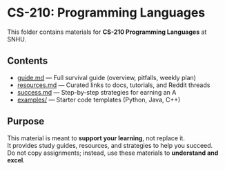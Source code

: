 # CS-210: Programming Languages

This folder contains materials for **CS-210 Programming Languages** at SNHU.

## Contents
- [guide.md](./guide.md) — Full survival guide (overview, pitfalls, weekly plan)  
- [resources.md](./resources.md) — Curated links to docs, tutorials, and Reddit threads  
- [success.md](./success.md) — Step-by-step strategies for earning an A  
- [examples/](./examples) — Starter code templates (Python, Java, C++)  

## Purpose
This material is meant to **support your learning**, not replace it.  
It provides study guides, resources, and strategies to help you succeed.  
Do not copy assignments; instead, use these materials to **understand and excel**.
